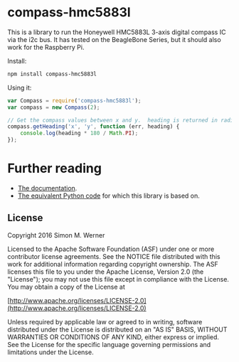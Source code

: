 # compass-hmc5883l

This is a library to run the Honeywell HMC5883L 3-axis digital compass IC via the i2c bus.  It has tested on the BeagleBone Series, but it should also work for the Raspberry Pi.

Install:

```bash
npm install compass-hmc5883l
```

Using it:

```javascript
var Compass = require('compass-hmc5883l');
var compass = new Compass(2);

// Get the compass values between x and y.  heading is returned in radians.
compass.getHeading('x', 'y', function (err, heading) {
    console.log(heading * 180 / Math.PI);
});
```

# Further reading

- [The documentation](https://www.adafruit.com/datasheets/HMC5883L_3-Axis_Digital_Compass_IC.pdf).
- [The equivalent Python code](http://www.farnell.com/datasheets/1670762.pdf) for which this library is based on.

## License

Copyright 2016 Simon M. Werner

Licensed to the Apache Software Foundation (ASF) under one or more contributor license agreements.  See the NOTICE file distributed with this work for additional information regarding copyright ownership.  The ASF licenses this file to you under the Apache License, Version 2.0 (the "License"); you may not use this file except in compliance with the License.  You may obtain a copy of the License at

  [http://www.apache.org/licenses/LICENSE-2.0](http://www.apache.org/licenses/LICENSE-2.0)

Unless required by applicable law or agreed to in writing, software distributed under the License is distributed on an "AS IS" BASIS, WITHOUT WARRANTIES OR CONDITIONS OF ANY KIND, either express or implied.  See the License for the specific language governing permissions and limitations under the License.
